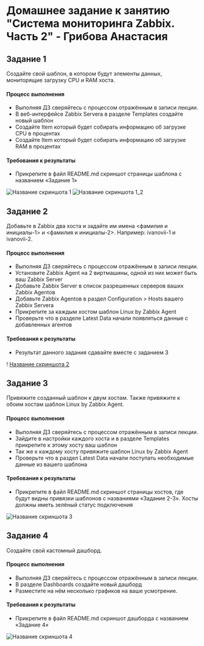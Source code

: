 # Домашнее задание к занятию "Система мониторинга Zabbix. Часть 2" - Грибова Анастасия


## Задание 1
Создайте свой шаблон, в котором будут элементы данных, мониторящие загрузку CPU и RAM хоста.
#### Процесс выполнения
* Выполняя ДЗ сверяйтесь с процессом отражённым в записи лекции.
* В веб-интерфейсе Zabbix Servera в разделе Templates создайте новый шаблон
* Создайте Item который будет собирать информацию об загрузке CPU в процентах
* Создайте Item который будет собирать информацию об загрузке RAM в процентах
#### Требования к результаты
* Прикрепите в файл README.md скриншот страницы шаблона с названием «Задание 1»

![Название скриншота 1](https://github.com/gribova-anastasia/zabbix-8-03/blob/92d3ae20ef924f1683cbe67258b27c01caeacefc/zadanie1.png)
![Название скриншота 1_2](https://github.com/gribova-anastasia/zabbix-8-03/blob/5a248627d8c80a93857bacb6364469227ff546c8/zadanie1_3.png)

## Задание 2
Добавьте в Zabbix два хоста и задайте им имена <фамилия и инициалы-1> и <фамилия и инициалы-2>. Например: ivanovii-1 и ivanovii-2.
#### Процесс выполнения
* Выполняя ДЗ сверяйтесь с процессом отражённым в записи лекции.
* Установите Zabbix Agent на 2 виртмашины, одной из них может быть ваш Zabbix Server
* Добавьте Zabbix Server в список разрешенных серверов ваших Zabbix Agentов
* Добавьте Zabbix Agentов в раздел Configuration > Hosts вашего Zabbix Servera
* Прикрепите за каждым хостом шаблон Linux by Zabbix Agent
* Проверьте что в разделе Latest Data начали появляться данные с добавленных агентов
#### Требования к результаты
* Результат данного задания сдавайте вместе с заданием 3

! [Название скриншота 2](https://github.com/gribova-anastasia/zabbix-8-03/blob/78284d393eed22436069c4ffc108d241836b1fdd/zadanie2.png)

## Задание 3
Привяжите созданный шаблон к двум хостам. Также привяжите к обоим хостам шаблон Linux by Zabbix Agent.
#### Процесс выполнения
* Выполняя ДЗ сверяйтесь с процессом отражённым в записи лекции.
* Зайдите в настройки каждого хоста и в разделе Templates прикрепите к этому хосту ваш шаблон
* Так же к каждому хосту привяжите шаблон Linux by Zabbix Agent
* Проверьте что в раздел Latest Data начали поступать необходимые данные из вашего шаблона
#### Требования к результаты
* Прикрепите в файл README.md скриншот страницы хостов, где будут видны привязки шаблонов с названиями «Задание 2-3». Хосты должны иметь зелёный статус подключения

![Название скриншота 3](https://github.com/gribova-anastasia/zabbix-8-03/blob/02e944ec011384114517e1f512f9227bcf3fe138/zadanie2-3.png)

## Задание 4
Создайте свой кастомный дашборд.
#### Процесс выполнения
* Выполняя ДЗ сверяйтесь с процессом отражённым в записи лекции.
* В разделе Dashboards создайте новый дашборд
* Разместите на нём несколько графиков на ваше усмотрение.
#### Требования к результаты
* Прикрепите в файл README.md скриншот дашборда с названием «Задание 4»

![Название скриншота 4](https://github.com/gribova-anastasia/zabbix-8-03/blob/1922bd74d11c117449ddd2a52e788eca9a1c7271/zadanie4.png)

